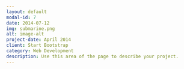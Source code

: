 ```yaml
---
layout: default
modal-id: 7
date: 2014-07-12
img: submarine.png
alt: image-alt
project-date: April 2014
client: Start Bootstrap
category: Web Development
description: Use this area of the page to describe your project.
---
```

